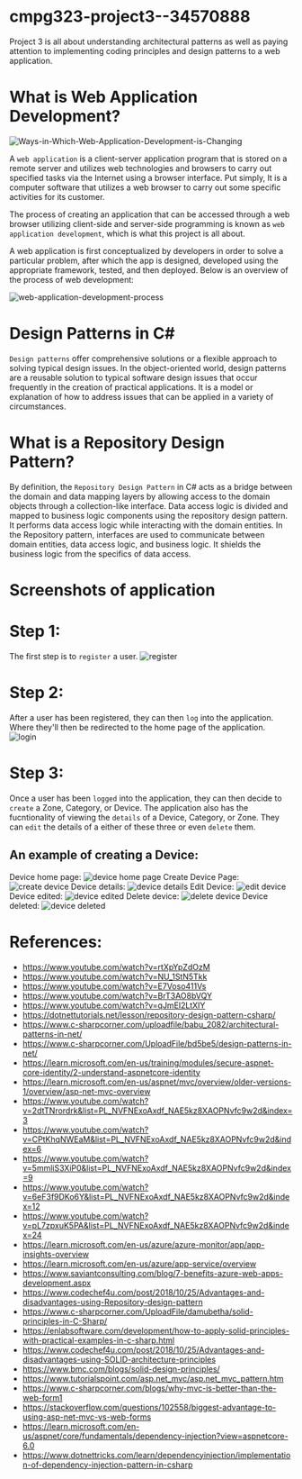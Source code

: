 # cmpg323-project3--34570888
Project 3 is all about understanding architectural patterns as well as paying attention to implementing coding principles and design patterns to a web application.

# What is Web Application Development?
![Ways-in-Which-Web-Application-Development-is-Changing](https://user-images.githubusercontent.com/83671816/189495619-ee8ffabe-f772-44a1-80f4-bd85c8a4bbda.png)

A `web application` is a client-server application program that is stored on a remote server and utilizes web technologies and browsers to carry out specified tasks via the Internet using a browser interface. Put simply, It is a computer software that utilizes a web browser to carry out some specific activities for its customer.

The process of creating an application that can be accessed through a web browser utilizing client-side and server-side programming is known as `web application development`, which is what this project is all about.

A web application is first conceptualized by developers in order to solve a particular problem, after which the app is designed, developed using the appropriate framework, tested, and then deployed. Below is an overview of the process of web development:

![web-application-development-process](https://user-images.githubusercontent.com/83671816/189495953-8d7c0a28-0b34-4eaa-8596-72f194712160.png)

# Design Patterns in C#
`Design patterns` offer comprehensive solutions or a flexible approach to solving typical design issues. In the object-oriented world, design patterns are a reusable solution to typical software design issues that occur frequently in the creation of practical applications. It is a model or explanation of how to address issues that can be applied in a variety of circumstances.

# What is a Repository Design Pattern?
By definition, the `Repository Design Pattern` in C# acts as a bridge between the domain and data mapping layers by allowing access to the domain objects through a collection-like interface. Data access logic is divided and mapped to business logic components using the repository design pattern. It performs data access logic while interacting with the domain entities. In the Repository pattern, interfaces are used to communicate between domain entities, data access logic, and business logic. It shields the business logic from the specifics of data access.

# Screenshots of application
# Step 1:
The first step is to `register` a user.
![register](https://user-images.githubusercontent.com/83671816/193027755-6a4e597e-5c38-49df-a154-58e6a09a7023.png)
# Step 2:
After a user has been registered, they can then `log` into the application. Where they'll then be redirected to the home page of the application.
![login](https://user-images.githubusercontent.com/83671816/193028242-0aba0ecc-bb91-43b1-b6f3-d46288ef5035.png)
# Step 3:
Once a user has been `logged` into the application, they can then decide to `create` a Zone, Category, or Device. The application also has the fucntionality of viewing the `details` of a Device, Category, or Zone. They can `edit` the details of a either of these three or even `delete` them.

## An example of creating a Device:
Device home page:
![device home page](https://user-images.githubusercontent.com/83671816/193029819-b9a2daba-f74a-4b40-92e2-0fad98f15f89.png)
Create Device Page:
![create device](https://user-images.githubusercontent.com/83671816/193028918-06e4e186-ee60-4cd4-836d-a96f93aeae84.png)
Device details: 
![device details](https://user-images.githubusercontent.com/83671816/193030443-7767f246-ca3d-4c39-b312-fe88e5cd330b.png)
Edit Device:
![edit device](https://user-images.githubusercontent.com/83671816/193030517-6adab034-230a-4935-86dc-ca18ea97532e.png)
Device edited:
![device edited](https://user-images.githubusercontent.com/83671816/193030599-cd38bde7-7967-43cd-8b48-39e770028b5f.png)
Delete device:
![delete device](https://user-images.githubusercontent.com/83671816/193030674-b30aa884-de23-45fe-928c-67c68e5da332.png)
Device deleted:
![device deleted](https://user-images.githubusercontent.com/83671816/193030726-6b09e2e5-4c1e-4440-b559-768734b4bce6.png)

# References:
* https://www.youtube.com/watch?v=rtXpYpZdOzM
* https://www.youtube.com/watch?v=NU_1StN5Tkk
* https://www.youtube.com/watch?v=E7Voso411Vs
* https://www.youtube.com/watch?v=BrT3AO8bVQY
* https://www.youtube.com/watch?v=qJmEI2LtXIY
* https://dotnettutorials.net/lesson/repository-design-pattern-csharp/
* https://www.c-sharpcorner.com/uploadfile/babu_2082/architectural-patterns-in-net/
* https://www.c-sharpcorner.com/UploadFile/bd5be5/design-patterns-in-net/
* https://learn.microsoft.com/en-us/training/modules/secure-aspnet-core-identity/2-understand-aspnetcore-identity
* https://learn.microsoft.com/en-us/aspnet/mvc/overview/older-versions-1/overview/asp-net-mvc-overview
* https://www.youtube.com/watch?v=2dtTNrordrk&list=PL_NVFNExoAxdf_NAE5kz8XAOPNvfc9w2d&index=3
* https://www.youtube.com/watch?v=CPtKhqNWEaM&list=PL_NVFNExoAxdf_NAE5kz8XAOPNvfc9w2d&index=6
* https://www.youtube.com/watch?v=5mmliS3XiP0&list=PL_NVFNExoAxdf_NAE5kz8XAOPNvfc9w2d&index=9
* https://www.youtube.com/watch?v=6eF3f9DKo6Y&list=PL_NVFNExoAxdf_NAE5kz8XAOPNvfc9w2d&index=12
* https://www.youtube.com/watch?v=pL7zpxuK5PA&list=PL_NVFNExoAxdf_NAE5kz8XAOPNvfc9w2d&index=24
* https://learn.microsoft.com/en-us/azure/azure-monitor/app/app-insights-overview
* https://learn.microsoft.com/en-us/azure/app-service/overview
* https://www.saviantconsulting.com/blog/7-benefits-azure-web-apps-development.aspx
* https://www.codechef4u.com/post/2018/10/25/Advantages-and-disadvantages-using-Repository-design-pattern
* https://www.c-sharpcorner.com/UploadFile/damubetha/solid-principles-in-C-Sharp/
* https://enlabsoftware.com/development/how-to-apply-solid-principles-with-practical-examples-in-c-sharp.html
* https://www.codechef4u.com/post/2018/10/25/Advantages-and-disadvantages-using-SOLID-architecture-principles
* https://www.bmc.com/blogs/solid-design-principles/
* https://www.tutorialspoint.com/asp.net_mvc/asp.net_mvc_pattern.htm
* https://www.c-sharpcorner.com/blogs/why-mvc-is-better-than-the-web-form1
* https://stackoverflow.com/questions/102558/biggest-advantage-to-using-asp-net-mvc-vs-web-forms
* https://learn.microsoft.com/en-us/aspnet/core/fundamentals/dependency-injection?view=aspnetcore-6.0
* https://www.dotnettricks.com/learn/dependencyinjection/implementation-of-dependency-injection-pattern-in-csharp
